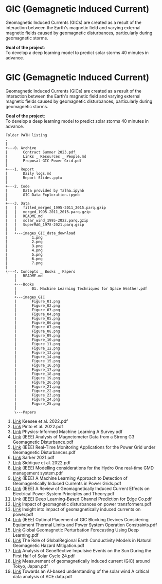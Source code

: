 # GIC (**G**emagnetic **I**nduced **C**urrent)
Geomagnetic Induced Currents (GICs) are created as a result of the interaction between the Earth's magnetic field and varying external magnetic fields caused by geomagnetic disturbances, particularly during geomagnetic storms.  

**Goal of the project**:   
To develop a deep learning model to predict solar storms 40 minutes in advance.  

# GIC (**G**emagnetic **I**nduced **C**urrent)
Geomagnetic Induced Currents (GICs) are created as a result of the interaction between the Earth's magnetic field and varying external magnetic fields caused by geomagnetic disturbances, particularly during geomagnetic storms.  

**Goal of the project**:   
To develop a deep learning model to predict solar storms 40 minutes in advance.
```
Folder PATH listing
. 
|
+---0. Archive
|       Contract Summer 2023.pdf
|       Links _ Resources _ People.md
|       Proposal-GIC-Power Grid.pdf
|       
+---1. Report
|       Daily logs.md
|       Report Slides.pptx
|       
+---2. Code
|       Data provided by Talha.ipynb
|       GIC Data Exploration.ipynb
|       
+---3. Data
|   |   filled_merged_1995-2011_2015.parq.gzip
|   |   merged_1995-2011_2015.parq.gzip
|   |   README.md
|   |   solar_wind_1995-2022.parq.gzip
|   |   SuperMAG_1978-2021.parq.gzip
|   |   
|   +---images_GIC_data_download
|           1.png
|           2.png
|           3.png
|           4.png
|           5.png
|           6.png
|           7.png
|                  
\---4. Concepts _ Books _ Papers
    |   README.md
    |   
    +---Books
    |       01. Machine Learning Techniques for Space Weather.pdf
    |     
    +---images_GIC
    |       Figure_01.png
    |       Figure_02.png
    |       Figure_03.png
    |       Figure_04.png
    |       Figure_05.png
    |       Figure_06.png
    |       Figure_07.png
    |       Figure_08.png
    |       Figure_09.png
    |       Figure_10.png
    |       Figure_11.png
    |       Figure_12.png
    |       Figure_13.png
    |       Figure_14.png
    |       Figure_15.png
    |       Figure_16.png
    |       Figure_17.png
    |       Figure_18.png
    |       Figure_19.png
    |       Figure_20.png
    |       Figure_21.png
    |       Figure_22.png
    |       Figure_23.png
    |       Figure_24.png
    |       Figure_25.png
    |       
    \---Papers
```
   
01. [Link](https://www.frontiersin.org/articles/10.3389/fspas.2020.550874/full) Keesee et al. 2022.pdf
02. [Link](https://www.frontiersin.org/articles/10.3389/fspas.2022.869740/full) Pinto et al. 2022.pdf
03. [Link](https://arxiv.org/abs/2211.08064) Physics-Informed Machine Learning A Survey.pdf
04. [Link](https://ieeexplore.ieee.org/document/9750736) (IEEE) Analysis of Magnetometer Data from a Strong G3 Geomagnetic Disturbance.pdf
05. [Link](https://ieeexplore.ieee.org/document/9320114) (IEEE) Real-Time Monitoring Applications for the Power Grid under Geomagnetic Disturbances.pdf
06. [Link](https://www.mdpi.com/2076-3263/12/1/27) Sarker 2021.pdf
07. [Link](https://www.mdpi.com/2076-3263/12/1/27) Siddique et al. 2022.pdf
08. [Link](https://ieeexplore.ieee.org/abstract/document/6673069?casa_token=HDPm8ZLy3_YAAAAA:n97uiGps4ET-G6Jg8DVMRvVm8awpLxl_k-RxQAJSppDk7wfWWHIep8XdWtQclyBoJTvLEZhfYw) (IEEE) Modelling considerations for the Hydro One real-time GMD management system.pdf
09. [Link](https://ieeexplore.ieee.org/abstract/document/8922626?casa_token=hxKIZkn98KoAAAAA:KDbYorTQm_kz0LkVBMn1ystWSqNKMm_BPJyRVptBC5tb8I5KZLejHWdwcfhmSFTfIv70lGcAzg) (IEEE) A Machine Learning Approach to Detection of Geomagnetically Induced Currents in Power Grids.pdf
10. [Link](https://ieeexplore.ieee.org/abstract/document/9241698) (IEEE) A Review of Geomagnetically Induced Current Effects on Electrical Power System Principles and Theory.pdf   
11. [Link](https://ieeexplore.ieee.org/abstract/document/8805349) (IEEE) Deep Learning-Based Channel Prediction for Edge Co.pdf   
12. [Link](https://link.springer.com/article/10.1007/s41872-021-00179-8) Impact of geomagnetic disturbances on power transformers.pdf
13. [Link](https://www.sciencedirect.com/science/article/pii/S0378779620307252?casa_token=Vtbz2fn5_E8AAAAA:IU8o4Wv9gX98aAT9z8-1R8SrYMk3ZYl-xt158Bhx1NRLwSZGIIUAMWpfPp8eDgep3FKNnz6ASw) Insight into impact of geomagnetically induced currents on power.pdf
14. [Link](https://ieeexplore.ieee.org/abstract/document/7938414?casa_token=hdssR4UZ9JYAAAAA:-QTLlm5n6ICz1oewenSNR5scQ7X7mZVHTXBozXnGL274cqq7awGmFuE4P--3DjaNQcYnIWC3xw) (IEEE) Optimal Placement of GIC Blocking Devices Considering Equipment Thermal Limits and Power System Operation Constraints.pdf
15. [Link](https://agupubs.onlinelibrary.wiley.com/doi/epdf/10.1029/2022SW003045) Global Geomagnetic Perturbation Forecasting Using Deep Learning.pdf
16. [Link](https://link.springer.com/article/10.1007/s10712-019-09579-z) The Role of GlobalRegional Earth Conductivity Models in Natural Geomagnetic Hazard Mitigation.pdf
17. [Link](https://link.springer.com/article/10.1007/s11207-023-02119-4) Analysis of Geoeffective Impulsive Events on the Sun During the First Half of Solar Cycle 24.pdf
18. [Link](https://earth-planets-space.springeropen.com/articles/10.1186/s40623-021-01422-3) Measurement of geomagnetically induced current (GIC) around Tokyo, Japan.pdf
19. [Link](https://www.frontiersin.org/articles/10.3389/fspas.2022.980759/full) Towards an AI-based understanding of the solar wind A critical data analysis of ACE data.pdf
